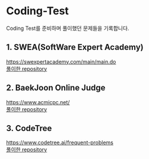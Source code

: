 # Coding-Test

Coding Test를 준비하며 풀이했던 문제들을 기록합니다.

## 1. SWEA(SoftWare Expert Academy)
https://swexpertacademy.com/main/main.do <br>
[풀이한 repository](https://github.com/taehyeong51/Coding-Test/tree/main/1.SWEA)

## 2. BaekJoon Online Judge
https://www.acmicpc.net/ <br>
[풀이한 repository](https://github.com/taehyeong51/Coding-Test/tree/main/2.BaekJoon)

## 3. CodeTree
https://www.codetree.ai/frequent-problems <br>
[풀이한 repository](https://github.com/taehyeong51/Coding-Test/tree/main/3.CodeTree)
